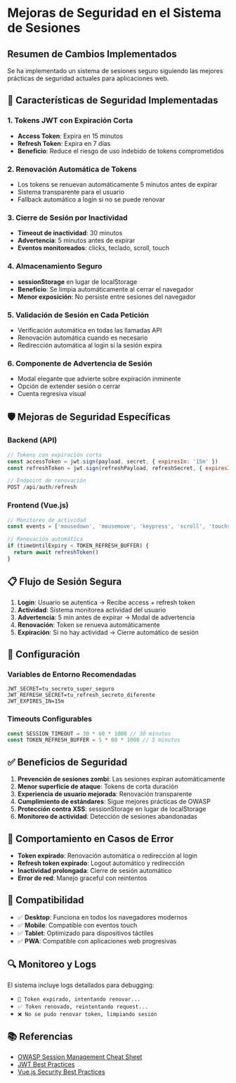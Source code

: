 # Mejoras de Seguridad en el Sistema de Sesiones

## Resumen de Cambios Implementados

Se ha implementado un sistema de sesiones seguro siguiendo las mejores prácticas de seguridad actuales para aplicaciones web.

## 🔐 Características de Seguridad Implementadas

### 1. **Tokens JWT con Expiración Corta**
- **Access Token**: Expira en 15 minutos
- **Refresh Token**: Expira en 7 días
- **Beneficio**: Reduce el riesgo de uso indebido de tokens comprometidos

### 2. **Renovación Automática de Tokens**
- Los tokens se renuevan automáticamente 5 minutos antes de expirar
- Sistema transparente para el usuario
- Fallback automático a login si no se puede renovar

### 3. **Cierre de Sesión por Inactividad**
- **Timeout de inactividad**: 30 minutos
- **Advertencia**: 5 minutos antes de expirar
- **Eventos monitoreados**: clicks, teclado, scroll, touch

### 4. **Almacenamiento Seguro**
- **sessionStorage** en lugar de localStorage
- **Beneficio**: Se limpia automáticamente al cerrar el navegador
- **Menor exposición**: No persiste entre sesiones del navegador

### 5. **Validación de Sesión en Cada Petición**
- Verificación automática en todas las llamadas API
- Renovación automática cuando es necesario
- Redirección automática al login si la sesión expira

### 6. **Componente de Advertencia de Sesión**
- Modal elegante que advierte sobre expiración inminente
- Opción de extender sesión o cerrar
- Cuenta regresiva visual

## 🛡️ Mejoras de Seguridad Específicas

### Backend (API)
```javascript
// Tokens con expiración corta
const accessToken = jwt.sign(payload, secret, { expiresIn: '15m' })
const refreshToken = jwt.sign(refreshPayload, refreshSecret, { expiresIn: '7d' })

// Endpoint de renovación
POST /api/auth/refresh
```

### Frontend (Vue.js)
```javascript
// Monitoreo de actividad
const events = ['mousedown', 'mousemove', 'keypress', 'scroll', 'touchstart', 'click']

// Renovación automática
if (timeUntilExpiry < TOKEN_REFRESH_BUFFER) {
  return await refreshToken()
}
```

## 📋 Flujo de Sesión Segura

1. **Login**: Usuario se autentica → Recibe access + refresh token
2. **Actividad**: Sistema monitorea actividad del usuario
3. **Advertencia**: 5 min antes de expirar → Modal de advertencia
4. **Renovación**: Token se renueva automáticamente
5. **Expiración**: Si no hay actividad → Cierre automático de sesión

## 🔧 Configuración

### Variables de Entorno Recomendadas
```env
JWT_SECRET=tu_secreto_super_seguro
JWT_REFRESH_SECRET=tu_refresh_secreto_diferente
JWT_EXPIRES_IN=15m
```

### Timeouts Configurables
```javascript
const SESSION_TIMEOUT = 30 * 60 * 1000 // 30 minutos
const TOKEN_REFRESH_BUFFER = 5 * 60 * 1000 // 5 minutos
```

## ✅ Beneficios de Seguridad

1. **Prevención de sesiones zombi**: Las sesiones expiran automáticamente
2. **Menor superficie de ataque**: Tokens de corta duración
3. **Experiencia de usuario mejorada**: Renovación transparente
4. **Cumplimiento de estándares**: Sigue mejores prácticas de OWASP
5. **Protección contra XSS**: sessionStorage en lugar de localStorage
6. **Monitoreo de actividad**: Detección de sesiones abandonadas

## 🚨 Comportamiento en Casos de Error

- **Token expirado**: Renovación automática o redirección al login
- **Refresh token expirado**: Logout automático y redirección
- **Inactividad prolongada**: Cierre de sesión automático
- **Error de red**: Manejo graceful con reintentos

## 📱 Compatibilidad

- ✅ **Desktop**: Funciona en todos los navegadores modernos
- ✅ **Mobile**: Compatible con eventos touch
- ✅ **Tablet**: Optimizado para dispositivos táctiles
- ✅ **PWA**: Compatible con aplicaciones web progresivas

## 🔍 Monitoreo y Logs

El sistema incluye logs detallados para debugging:
- `🔄 Token expirado, intentando renovar...`
- `✅ Token renovado, reintentando request...`
- `❌ No se pudo renovar token, limpiando sesión`

## 📚 Referencias

- [OWASP Session Management Cheat Sheet](https://cheatsheetseries.owasp.org/cheatsheets/Session_Management_Cheat_Sheet.html)
- [JWT Best Practices](https://tools.ietf.org/html/rfc7519)
- [Vue.js Security Best Practices](https://vuejs.org/guide/best-practices/security.html)

